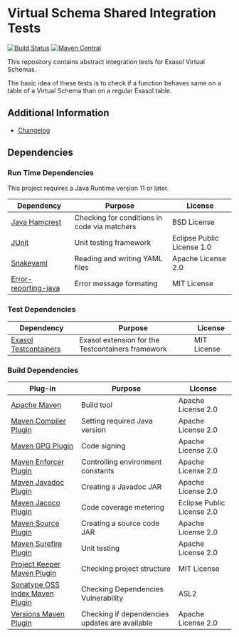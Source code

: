 # Virtual Schema Shared Integration Tests

[![Build Status](https://api.travis-ci.com/exasol/virtual-schema-shared-integration-tests.svg?branch=master)](https://travis-ci.org/exasol/virtual-schema-shared-integration-tests)
[![Maven Central](https://img.shields.io/maven-central/v/com.exasol/virtual-schema-shared-integration-tests)](https://search.maven.org/artifact/com.exasol/virtual-schema-shared-integration-tests)

This repository contains abstract integration tests for Exasol Virtual Schemas.

The basic idea of these tests is to check if a function behaves same on a table of a Virtual Schema than on a regular Exasol table.

## Additional Information

* [Changelog](doc/changes/changelog.md)

## Dependencies

### Run Time Dependencies

This project requires a Java Runtime version 11 or later.

| Dependency                                                                          | Purpose                                                | License                       |
|-------------------------------------------------------------------------------------|--------------------------------------------------------|-------------------------------|
| [Java Hamcrest](http://hamcrest.org/JavaHamcrest/)                                  | Checking for conditions in code via matchers           | BSD License                   |
| [JUnit](https://junit.org/junit5)                                                   | Unit testing framework                                 | Eclipse Public License 1.0    |
| [Snakeyaml](https://bitbucket.org/asomov/snakeyaml)                                 | Reading and writing YAML files                         | Apache License 2.0            |
| [Error-reporting-java](https://github.com/exasol/error-reporting-java/)             | Error message formating                                | MIT License                   |

### Test Dependencies

| Dependency                                                                          | Purpose                                                | License                       |
|-------------------------------------------------------------------------------------|--------------------------------------------------------|-------------------------------|
| [Exasol Testcontainers][exasol-testcontainers]                                      | Exasol extension for the Testcontainers framework      | MIT License                   |

### Build Dependencies

| Plug-in                                                                             | Purpose                                                | License                       |
|-------------------------------------------------------------------------------------|--------------------------------------------------------|-------------------------------|
| [Apache Maven](https://maven.apache.org/)                                           | Build tool                                             | Apache License 2.0            |
| [Maven Compiler Plugin](https://maven.apache.org/plugins/maven-compiler-plugin/)    | Setting required Java version                          | Apache License 2.0            |
| [Maven GPG Plugin](https://maven.apache.org/plugins/maven-gpg-plugin/)              | Code signing                                           | Apache License 2.0            |
| [Maven Enforcer Plugin][maven-enforcer-plugin]                                      | Controlling environment constants                      | Apache License 2.0            |
| [Maven Javadoc Plugin](https://maven.apache.org/plugins/maven-javadoc-plugin/)      | Creating a Javadoc JAR                                 | Apache License 2.0            |
| [Maven Jacoco Plugin](https://www.eclemma.org/jacoco/trunk/doc/maven.html)          | Code coverage metering                                 | Eclipse Public License 2.0    |
| [Maven Source Plugin](https://maven.apache.org/plugins/maven-source-plugin/)        | Creating a source code JAR                             | Apache License 2.0            |
| [Maven Surefire Plugin](https://maven.apache.org/surefire/maven-surefire-plugin/)   | Unit testing                                           | Apache License 2.0            |
| [Project Keeper Maven Plugin][project-keeper-maven-plugin]                          | Checking project structure                             | MIT License                   |
| [Sonatype OSS Index Maven Plugin][sonatype-oss-index-maven-plugin]                  | Checking Dependencies Vulnerability                    | ASL2                          |
| [Versions Maven Plugin][versions-maven-plugin]                                      | Checking if dependencies updates are available         | Apache License 2.0            |

<!--@formatter:off -->
[maven-enforcer-plugin]: http://maven.apache.org/enforcer/maven-enforcer-plugin/
[oft-maven-plugin]: https://github.com/itsallcode/openfasttrace-maven-plugin
[project-keeper-maven-plugin]: https://github.com/exasol/project-keeper-maven-plugin
[sonatype-oss-index-maven-plugin]: https://sonatype.github.io/ossindex-maven/maven-plugin/
[versions-maven-plugin]: https://www.mojohaus.org/versions-maven-plugin/
[exasol-testcontainers]: https://github.com/exasol/exasol-testcontainers
<!-- @formatter:on -->